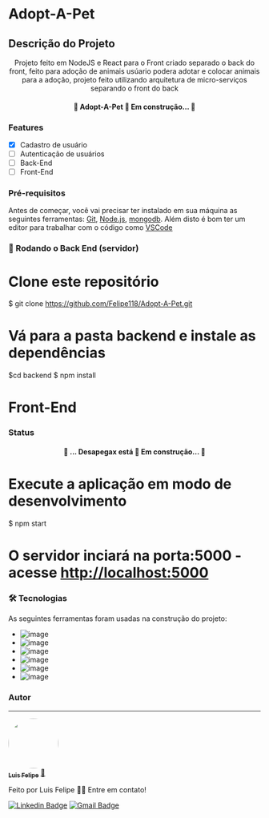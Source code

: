 ﻿# Adopt-A-Pet

## Descrição do Projeto
<p align="center">Projeto feito em NodeJS e React para o Front criado separado o back do front, feito para adoção de animais usúario podera adotar e colocar animais para a adoção, projeto feito utilizando arquitetura de micro-serviços separando o front do back </p>

<h4 align="center"> 
	🚧  Adopt-A-Pet 🚀 Em construção...  🚧
</h4>


### Features

- [x] Cadastro de usuário
- [ ] Autenticação de usuários 
- [ ] Back-End
- [ ] Front-End

### Pré-requisitos

Antes de começar, você vai precisar ter instalado em sua máquina as seguintes ferramentas:
[Git](https://git-scm.com), [Node.js](https://nodejs.org/en/), [mongodb](https://www.mongodb.com/). 
Além disto é bom ter um editor para trabalhar com o código como [VSCode](https://code.visualstudio.com/)

### 🎲 Rodando o Back End (servidor)


# Clone este repositório
$ git clone <https://github.com/Felipe118/Adopt-A-Pet.git>


# Vá para a pasta backend e instale as dependências
$cd backend
$ npm install

# Front-End 
### Status
 <h4 align="center"> 
	🚧  ... Desapegax está 🚀 Em construção...  🚧
</h4>


# Execute a aplicação em modo de desenvolvimento
$ npm start

# O servidor inciará na porta:5000 - acesse <http://localhost:5000>

### 🛠 Tecnologias

As seguintes ferramentas foram usadas na construção do projeto:

- ![image](https://img.shields.io/badge/MongoDB-4EA94B?style=for-the-badge&logo=mongodb&logoColor=white)
- ![image](https://img.shields.io/badge/Node.js-339933?style=for-the-badge&logo=nodedotjs&logoColor=white)
- ![image](https://img.shields.io/badge/npm-CB3837?style=for-the-badge&logo=npm&logoColor=white)
- ![image](https://img.shields.io/badge/React-20232A?style=for-the-badge&logo=react&logoColor=61DAFB)
- ![image](https://img.shields.io/badge/Postman-FF6C37?style=for-the-badge&logo=Postman&logoColor=white)
- ![image](https://img.shields.io/badge/JWT-000000?style=for-the-badge&logo=JSON%20web%20tokens&logoColor=white)


### Autor
---

<a href="https://www.linkedin.com/in/luis-felipe-dev-php/">
 <img style="border-radius: 50%;" src="" width="100px;" alt=""/>
 <br />
 <sub><b>Luis Felipe</b></sub></a> <a href="https://www.linkedin.com/in/luis-felipe-dev-php/" title="LinkedIn">🚀</a>


Feito por Luis Felipe 👋🏽 Entre em contato!

[![Linkedin Badge](https://img.shields.io/badge/-LinkedIn-blue?style=flat-square&logo=Linkedin&logoColor=white&link=)](https://www.linkedin.com/in/luis-felipe-dev-php)
[![Gmail Badge](https://img.shields.io/badge/-luis.felipe.beserra1@gmail.com-c14438?style=flat-square&logo=Gmail&logoColor=white&link=mailto:luis.felipe.beserra1@gmail.com)](mailto:luis.felipe.beserra1@gmail.com)
